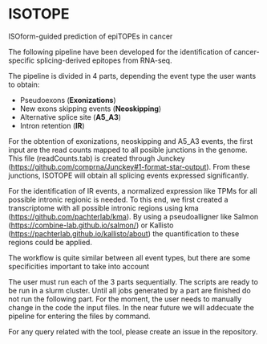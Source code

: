 # ISOTOPE
ISOform-guided prediction of epiTOPEs in cancer

The following pipeline have been developed for the identification of cancer-specific splicing-derived epitopes from RNA-seq. 

The pipeline is divided in 4 parts, depending the event type the user wants to obtain:

   * Pseudoexons (**Exonizations**)
   * New exons skipping events (**Neoskipping**)
   * Alternative splice site (**A5_A3**)
   * Intron retention (**IR**)
   
For the obtention of exonizations, neoskipping and A5_A3 events, the first input are the read counts mapped to all posible junctions in the genome. This file (readCounts.tab) is created through Junckey (https://github.com/comprna/Junckey#1-format-star-output). From these junctions, ISOTOPE will obtain all splicing events expressed significantly.

For the identification of IR events, a normalized expression like TPMs for all possible intronic regionic is needed. To this end, we first created a transcriptome with all possible intronic regions using kma (https://github.com/pachterlab/kma). By using a pseudoalligner like Salmon (https://combine-lab.github.io/salmon/) or Kallisto (https://pachterlab.github.io/kallisto/about) the quantification to these regions could be applied.
   
The workflow is quite similar between all event types, but there are some specificities important to take into account 
   
The user must run each of the 3 parts sequentially. The scripts are ready to be run in a slurm cluster. Until all jobs generated by a part are finished do not run the following part. For the moment, the user needs to manually change in the code the input files. In the near future we will addecuate the pipeline for entering the files by command.

For any query related with the tool, please create an issue in the repository. 
